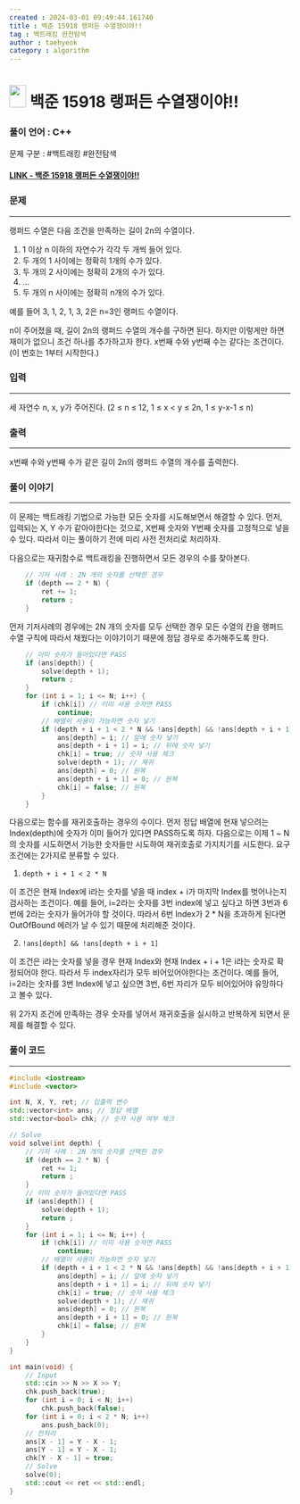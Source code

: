 ```yaml
---
created : 2024-03-01 09:49:44.161740
title : 백준 15918 랭퍼든 수열쟁이야!!
tag : 백트래킹 완전탐색
author : taehyeok
category : algorithm
---
```

# <img src="https://d2gd6pc034wcta.cloudfront.net/tier/11.svg" width="30" height="40"> 백준 15918 랭퍼든 수열쟁이야!!


### 풀이 언어 : C++

문제 구분 : #백트래킹 #완전탐색
#### [LINK - 백준 15918 랭퍼든 수열쟁이야!!](https://www.acmicpc.net/problem/15918)

### 문제
<hr>

랭퍼드 수열은 다음 조건을 만족하는 길이 2n의 수열이다.

1. 1 이상 n 이하의 자연수가 각각 두 개씩 들어 있다.
2. 두 개의 1 사이에는 정확히 1개의 수가 있다.
3. 두 개의 2 사이에는 정확히 2개의 수가 있다.
4. ...
5. 두 개의 n 사이에는 정확히 n개의 수가 있다.

예를 들어 3, 1, 2, 1, 3, 2은 n=3인 랭퍼드 수열이다.

n이 주어졌을 때, 길이 2n의 랭퍼드 수열의 개수를 구하면 된다. 하지만 이렇게만 하면 재미가 없으니 조건 하나를 추가하고자 한다. x번째 수와 y번째 수는 같다는 조건이다. (이 번호는 1부터 시작한다.)

### 입력
<hr>

세 자연수 n, x, y가 주어진다. (2 ≤ n ≤ 12, 1 ≤ x < y ≤ 2n, 1 ≤ y-x-1 ≤ n)
### 출력
<hr>

x번째 수와 y번째 수가 같은 길이 2n의 랭퍼드 수열의 개수를 출력한다.
### 풀이 이야기
<hr>

이 문제는 백트래킹 기법으로 가능한 모든 숫자를 시도해보면서 해결할 수 있다. 먼저, 입력되는 X, Y 수가 같아야한다는 것으로, X번째 숫자와 Y번째 숫자를 고정적으로 넣을 수 있다. 따라서 이는 풀이하기 전에 미리 사전 전처리로 처리하자.

다음으로는 재귀함수로 백트래킹을 진행하면서 모든 경우의 수를 찾아본다.
``` c++
    // 기저 사례 : 2N 개의 숫자를 선택한 경우
    if (depth == 2 * N) {
        ret += 1;
        return ;
    }
```
먼저 기저사례의 경우에는 2N 개의 숫자를 모두 선택한 경우 모든 수열의 칸을 랭퍼드 수열 구칙에 따라서 채웠다는 이야기이기 때문에 정답 경우로 추가해주도록 한다.

```c++
    // 이미 숫자가 들어있다면 PASS
    if (ans[depth]) {
        solve(depth + 1);
        return ;
    }
    for (int i = 1; i <= N; i++) {
        if (chk[i]) // 이미 사용 숫자면 PASS
            continue;
        // 배열이 사용이 가능하면 숫자 넣기
        if (depth + i + 1 < 2 * N && !ans[depth] && !ans[depth + i + 1]) {
            ans[depth] = i; // 앞에 숫자 넣기
            ans[depth + i + 1] = i; // 뒤에 숫자 넣기
            chk[i] = true; // 숫자 사용 체크
            solve(depth + 1); // 재귀
            ans[depth] = 0; // 원복
            ans[depth + i + 1] = 0; // 원복
            chk[i] = false; // 원복
        }
    }
```
다음으로는 함수를 재귀호출하는 경우의 수이다. 먼저 정답 배열에 현재 넣으려는 Index(depth)에 숫자가 이미 들어가 있다면 PASS하도록 하자. 다음으로는 이제 1 ~ N의 숫자를 시도하면서 가능한 숫자들만 시도하여 재귀호출로 가지치기를 시도한다. 요구 조건에는 2가지로 분류할 수 있다.

1. `depth + i + 1 < 2 * N`

이 조건은 현재 Index에 i라는 숫자를 넣을 때 index + i가 마지막 Index를 벗어나는지 검사하는 조건이다. 예를 들어, i=2라는 숫자를 3번 index에 넣고 싶다고 하면 3번과 6번에 2라는 숫자가 들어가야 할 것이다. 따라서 6번 Index가 2 * N을 초과하게 된다면 OutOfBound 에러가 날 수 있기 때문에 처리해준 것이다.

2. `!ans[depth] && !ans[depth + i + 1]`

이 조건은 i라는 숫자를 넣을 경우 현재 Index와 현재 Index + i + 1은 i라는 숫자로 확정되어야 한다. 따라서 두 index자리가 모두 비어있어야한다는 조건이다. 예를 들어, i=2라는 숫자를 3번 Index에 넣고 싶으면 3번, 6번 자리가 모두 비어있어야 유망하다고 볼수 있다.

위 2가지 조건에 만족하는 경우 숫자를 넣어서 재귀호출을 실시하고 반복하게 되면서 문제를 해결할 수 있다.

### 풀이 코드
<hr>

``` c++
#include <iostream>
#include <vector>

int N, X, Y, ret; // 입출력 변수
std::vector<int> ans; // 정답 배열
std::vector<bool> chk; // 숫자 사용 여부 체크

// Solve
void solve(int depth) {
    // 기저 사례 : 2N 개의 숫자를 선택한 경우
    if (depth == 2 * N) {
        ret += 1;
        return ;
    }
    // 이미 숫자가 들어있다면 PASS
    if (ans[depth]) {
        solve(depth + 1);
        return ;
    }
    for (int i = 1; i <= N; i++) {
        if (chk[i]) // 이미 사용 숫자면 PASS
            continue;
        // 배열이 사용이 가능하면 숫자 넣기
        if (depth + i + 1 < 2 * N && !ans[depth] && !ans[depth + i + 1]) {
            ans[depth] = i; // 앞에 숫자 넣기
            ans[depth + i + 1] = i; // 뒤에 숫자 넣기
            chk[i] = true; // 숫자 사용 체크
            solve(depth + 1); // 재귀
            ans[depth] = 0; // 원복
            ans[depth + i + 1] = 0; // 원복
            chk[i] = false; // 원복
        }
    }
}

int main(void) {
    // Input
    std::cin >> N >> X >> Y;
    chk.push_back(true);
    for (int i = 0; i < N; i++)
        chk.push_back(false);
    for (int i = 0; i < 2 * N; i++)
        ans.push_back(0);
    // 전처리
    ans[X - 1] = Y - X - 1;
    ans[Y - 1] = Y - X - 1;
    chk[Y - X - 1] = true;
    // Solve
    solve(0);
    std::cout << ret << std::endl;
}
```
